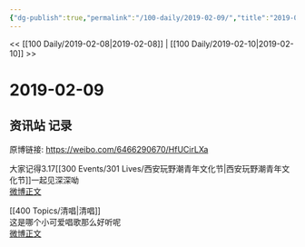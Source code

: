 ```yaml
---
{"dg-publish":true,"permalink":"/100-daily/2019-02-09/","title":"2019-02-09"}
---
```



<< [[100 Daily/2019-02-08\|2019-02-08]] | [[100 Daily/2019-02-10\|2019-02-10]] >>

# 2019-02-09

## 资讯站 记录

原博链接: https://weibo.com/6466290670/HfUCirLXa

大家记得3.17[[300 Events/301 Lives/西安玩野潮青年文化节\|西安玩野潮青年文化节]]一起见深深呦  
[微博正文](https://weibo.com/detail/4337776231031141)

[[400 Topics/清唱\|清唱]]  
这是哪个小可爱唱歌那么好听呢  
[微博正文](https://weibo.com/detail/4337719184169100)
